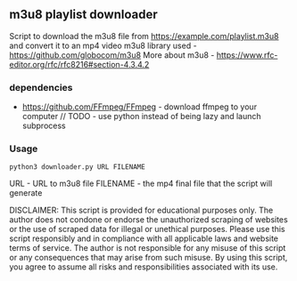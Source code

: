 ## m3u8 playlist downloader 

Script to download the m3u8 file from https://example.com/playlist.m3u8 and convert it to an mp4 video 
m3u8 library used - https://github.com/globocom/m3u8
More about m3u8 - https://www.rfc-editor.org/rfc/rfc8216#section-4.3.4.2

### dependencies
* https://github.com/FFmpeg/FFmpeg - download ffmpeg to your computer // TODO - use python instead of being lazy and launch subprocess

### Usage
```
python3 downloader.py URL FILENAME
```
URL - URL to m3u8 file
FILENAME - the mp4 final file that the script will generate


DISCLAIMER: This script is provided for educational purposes only. The author does not condone or endorse the unauthorized scraping of websites or the use of scraped data for illegal or unethical purposes. Please use this script responsibly and in compliance with all applicable laws and website terms of service. The author is not responsible for any misuse of this script or any consequences that may arise from such misuse. By using this script, you agree to assume all risks and responsibilities associated with its use.